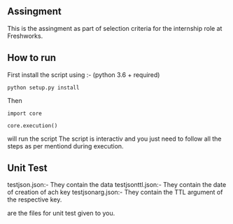 ## Assingment 
This is the assingment as part of selection criteria for the internship role at Freshworks.

## How to run

First install the script using :-
(python 3.6 + required)


`python setup.py install`


Then 

`import core`


`core.execution()`


will run the script
The script is interactiv and you just need to follow all the steps as per mentiond during execution.

## Unit Test
testjson.json:-   They contain the data
testjsonttl.json:-  They contain the date
                    of creation of ach key
testjsonarg.json:-  They contain the 
                    TTL argument of the respective key.

are the files for unit test given to you.

